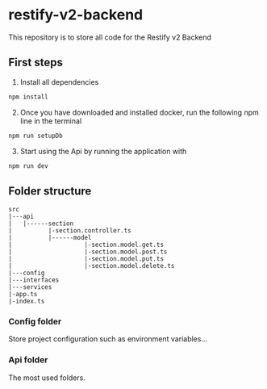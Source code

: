 # restify-v2-backend

This repository is to store all code for the Restify v2 Backend

## First steps

1. Install all dependencies

```sh
npm install
```

2. Once you have downloaded and installed docker, run the following npm line in the terminal

```sh
npm run setupDb
```

3. Start using the Api by running the application with

```sh
npm run dev
```


## Folder structure

```
src
|---api
|   |------section
|          |-section.controller.ts
|          |------model
|                    |-section.model.get.ts
|                    |-section.model.post.ts
|                    |-section.model.put.ts
|                    |-section.model.delete.ts
|---config
|---interfaces
|---services
|-app.ts
|-index.ts
```

### Config folder
Store project configuration such as environment variables...

### Api folder
The most used folders.

